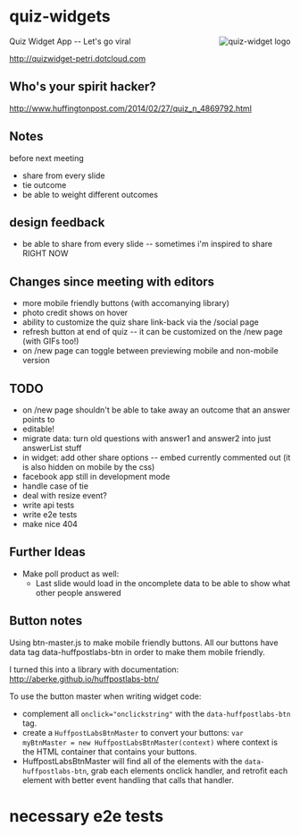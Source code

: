 quiz-widgets
============
<img src="http://www.cosgrovecare.org.uk/wp-content/uploads/2013/08/Quiz_button-small.png"
 alt="quiz-widget logo" align="right" />

Quiz Widget App -- Let's go viral

<http://quizwidget-petri.dotcloud.com>

Who's your spirit hacker?
---
<http://www.huffingtonpost.com/2014/02/27/quiz_n_4869792.html>

Notes
---

before next meeting
- share from every slide
- tie outcome
- be able to weight different outcomes

design feedback
---

- be able to share from every slide -- sometimes i'm inspired to share RIGHT NOW

Changes since meeting with editors
---

- more mobile friendly buttons (with accomanying library)
- photo credit shows on hover
- ability to customize the quiz share link-back via the /social page
- refresh button at end of quiz -- it can be customized on the /new page (with GIFs too!)
- on /new page can toggle between previewing mobile and non-mobile version


TODO
---

- on /new page shouldn't be able to take away an outcome that an answer points to
- editable!
- migrate data: turn old questions with answer1 and answer2 into just answerList stuff
- in widget:
	add other share options -- embed currently commented out (it is also hidden on mobile by the css)
- facebook app still in development mode
- handle case of tie
- deal with resize event?
- write api tests
- write e2e tests
- make nice 404

Further Ideas
---

- Make poll product as well:
	- Last slide would load in the oncomplete data to be able to show what other people answered

Button notes
---
Using btn-master.js to make mobile friendly buttons.  All our buttons have data tag data-huffpostlabs-btn in order to make them mobile friendly.

I turned this into a library with documentation: <http://aberke.github.io/huffpostlabs-btn/>

To use the button master when writing widget code:

- complement all ```onclick="onclickstring"``` with the ```data-huffpostlabs-btn``` tag.
- create a ```HuffpostLabsBtnMaster``` to convert your buttons: ```var myBtnMaster = new HuffpostLabsBtnMaster(context)``` where context is the HTML container that contains your buttons.
- HuffpostLabsBtnMaster will find all of the elements with the ```data-huffpostlabs-btn```, grab each elements onclick handler, and retrofit each element with better event handling that calls that handler.


necessary e2e tests
===

